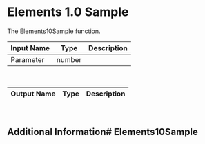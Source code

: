 

# Elements 1.0 Sample

The Elements10Sample function.

|Input Name|Type|Description|
|---|---|---|
|Parameter|number||


<br>

|Output Name|Type|Description|
|---|---|---|


<br>

## Additional Information# Elements10Sample
